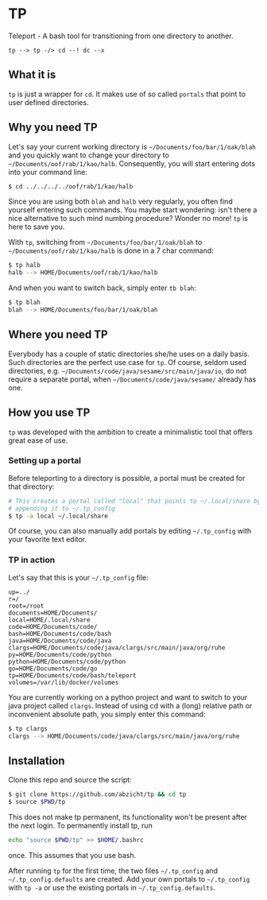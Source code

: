 # TP
Teleport - A bash tool for transitioning from one directory to another.  
```text
tp --> tp -/> cd --! dc --x
```
## What it is
`tp` is just a wrapper for `cd`. It makes use of so called `portals` that point
to user defined directories.
## Why you need TP
Let's say your current working directory is `~/Documents/foo/bar/1/oak/blah`
and you quickly want to change your directory to `~/Documents/oof/rab/1/kao/halb`.
Consequently, you will start entering dots into your command line:
```bash
$ cd ../../../../oof/rab/1/kao/halb
```
Since you are using both `blah` and `halb` very regularly, you often find yourself
entering such commands. You maybe start wondering: isn't there a nice alternative
to such mind numbing procedure? Wonder no more! `tp` is here to save you.

With `tp`, switching from `~/Documents/foo/bar/1/oak/blah` to
`~/Documents/oof/rab/1/kao/halb` is done in a 7 char command:
```bash
$ tp halb
halb --> HOME/Documents/oof/rab/1/kao/halb
```
And when you want to switch back, simply enter `tb blah`:
```bash
$ tp blah
blah --> HOME/Documents/foo/bar/1/oak/blah
```
## Where you need TP
Everybody has a couple of static directories she/he uses on a daily basis.
Such directories are the perfect use case for `tp`. Of course, seldom used
directories, e.g. `~/Documents/code/java/sesame/src/main/java/io`, do not
require a separate portal, when `~/Documents/code/java/sesame/` already has one.

## How you use TP
`tp` was developed with the ambition to create a minimalistic tool that offers
great ease of use.

### Setting up a portal
Before teleporting to a directory is possible, a portal must be created for that
directory:
```bash
# This creates a portal called "local" that points to ~/.local/share by
# appending it to ~/.tp_config
$ tp -a local ~/.local/share
```
Of course, you can also manually add portals by editing `~/.tp_config`
with your favorite text editor.

### TP in action
Let's say that this is your `~/.tp_config` file:
```text
up=../
r=/
root=/root
documents=HOME/Documents/
local=HOME/.local/share
code=HOME/Documents/code/
bash=HOME/Documents/code/bash
java=HOME/Documents/code/java
clargs=HOME/Documents/code/java/clargs/src/main/java/org/ruhe
py=HOME/Documents/code/python
python=HOME/Documents/code/python
go=HOME/Documents/code/go
tp=HOME/Documents/code/bash/teleport
volumes=/var/lib/docker/volumes
```
You are currently working on a python project and want to switch to your java
project called `clargs`. Instead of using cd with a (long) relative path or
inconvenient absolute path, you simply enter this command:
```bash
$ tp clargs
clargs --> HOME/Documents/code/java/clargs/src/main/java/org/ruhe
```

## Installation
Clone this repo and source the script:
```bash
$ git clone https://github.com/abzicht/tp && cd tp
$ source $PWD/tp
```
This does not make tp permanent, its functionality won't be present after the
next login. To permanently install tp, run
```bash
echo "source $PWD/tp" >> $HOME/.bashrc
```
once. This assumes that you use bash.

After running `tp` for the first time, the two files `~/.tp_config`
and `~/.tp_config.defaults` are created. Add your own portals to `~/.tp_config`
with `tp -a` or use the existing portals in `~/.tp_config.defaults`.
